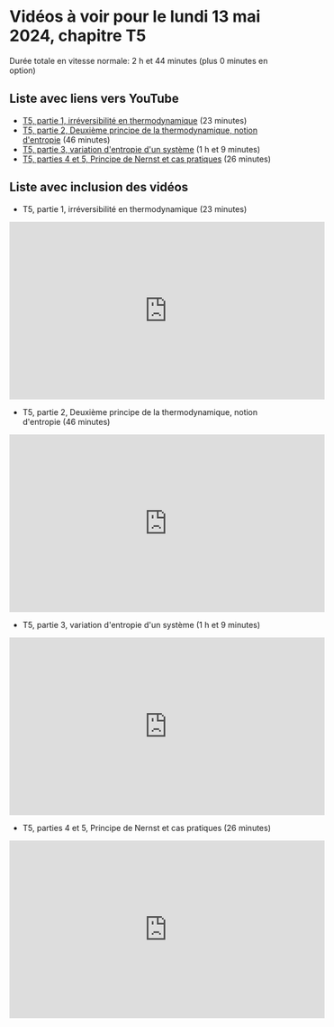
# Vidéos à voir pour le lundi 13 mai 2024, chapitre T5

Durée totale en vitesse normale: 2 h et 44 minutes (plus 0 minutes en option)

## Liste avec liens vers YouTube

*  [T5, partie 1, irréversibilité en thermodynamique](https://youtu.be/QqTzU3xEfVM) (23 minutes)
*  [T5, partie 2, Deuxième principe de la thermodynamique, notion d'entropie](https://youtu.be/arcL-gOY01E) (46 minutes)
*  [T5, partie 3, variation d'entropie d'un système](https://youtu.be/fPI8megGcmg) (1 h et 9 minutes)
*  [T5, parties 4 et 5, Principe de Nernst et cas pratiques](https://youtu.be/YUmmIs9nUNo) (26 minutes)

## Liste avec inclusion des vidéos

*  T5, partie 1, irréversibilité en thermodynamique (23 minutes)

 <div style="text-align:center">
<iframe width="560" height="315" src="https://www.youtube.com/embed/QqTzU3xEfVM" title="YouTube video player" frameborder="0" allow="accelerometer; autoplay; clipboard-write; encrypted-media; gyroscope; picture-in-picture" allowfullscreen></iframe>
</div>
 

*  T5, partie 2, Deuxième principe de la thermodynamique, notion d'entropie (46 minutes)

 <div style="text-align:center">
<iframe width="560" height="315" src="https://www.youtube.com/embed/arcL-gOY01E" title="YouTube video player" frameborder="0" allow="accelerometer; autoplay; clipboard-write; encrypted-media; gyroscope; picture-in-picture" allowfullscreen></iframe>
</div>
 

*  T5, partie 3, variation d'entropie d'un système (1 h et 9 minutes)

 <div style="text-align:center">
<iframe width="560" height="315" src="https://www.youtube.com/embed/fPI8megGcmg" title="YouTube video player" frameborder="0" allow="accelerometer; autoplay; clipboard-write; encrypted-media; gyroscope; picture-in-picture" allowfullscreen></iframe>
</div>
 

*  T5, parties 4 et 5, Principe de Nernst et cas pratiques (26 minutes)

 <div style="text-align:center">
<iframe width="560" height="315" src="https://www.youtube.com/embed/YUmmIs9nUNo" title="YouTube video player" frameborder="0" allow="accelerometer; autoplay; clipboard-write; encrypted-media; gyroscope; picture-in-picture" allowfullscreen></iframe>
</div>
 

